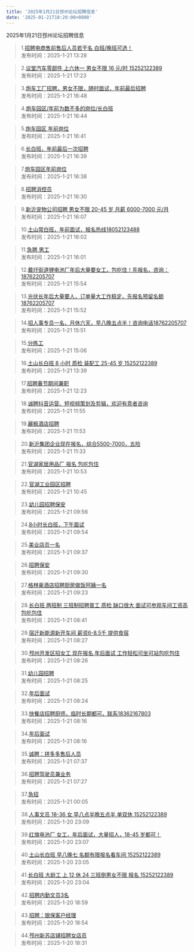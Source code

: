 ```yaml
---
title: '2025年1月21日邳州论坛招聘信息'
date: '2025-01-21T18:20:00+0800'
---
```

2025年1月21日邳州论坛招聘信息
<!--more-->
>1.[招聘电商售前售后人员若干名 白班/晚班可选！](https://www.pzzc.net/forum.php?mod=viewthread&tid=10485340)<br>
>发布时间：2025-1-21 13:28

>2.[议堂汽车零部件 上六休一 男女不限 16 元/时 15252122389](https://www.pzzc.net/forum.php?mod=viewthread&tid=10485388)<br>
>发布时间：2025-1-21 17:23

>3.[炮车工厂招聘，男女不限，随时面试，年前最后招聘](https://www.pzzc.net/forum.php?mod=viewthread&tid=10485381)<br>
>发布时间：2025-1-21 16:48

>4.[炮车园区/年前为数不多的岗位/长白班](https://www.pzzc.net/forum.php?mod=viewthread&tid=10485380)<br>
>发布时间：2025-1-21 16:44

>5.[炮车园区 年前岗位](https://www.pzzc.net/forum.php?mod=viewthread&tid=10485377)<br>
>发布时间：2025-1-21 16:41

>6.[长白班，年前最后一次招聘](https://www.pzzc.net/forum.php?mod=viewthread&tid=10485375)<br>
>发布时间：2025-1-21 16:39

>7.[炮车园区年前岗位](https://www.pzzc.net/forum.php?mod=viewthread&tid=10485374)<br>
>发布时间：2025-1-21 16:38

>8.[招聘消控员](https://www.pzzc.net/forum.php?mod=viewthread&tid=10485372)<br>
>发布时间：2025-1-21 16:30

>9.[新沂宠物公司招聘 男女不限 20-45 岁 月薪 6000-7000 元/月](https://www.pzzc.net/forum.php?mod=viewthread&tid=10485370)<br>
>发布时间：2025-1-21 16:07

>10.[土山常白班，年前面试，报名热线18052123488](https://www.pzzc.net/forum.php?mod=viewthread&tid=10485369)<br>
>发布时间：2025-1-21 16:02

>11.[急聘 男工](https://www.pzzc.net/forum.php?mod=viewthread&tid=10485368)<br>
>发布时间：2025-1-21 16:01

>12.[戴圩街道锂电池厂年后大量要女工，包吃住！先报名，咨询：18762205707](https://www.pzzc.net/forum.php?mod=viewthread&tid=10485366)<br>
>发布时间：2025-1-21 15:54

>13.[光伏长年后大量要人，订单量大工作稳定，先报名预留名额18762205707](https://www.pzzc.net/forum.php?mod=viewthread&tid=10485364)<br>
>发布时间：2025-1-21 15:52

>14.[招人事专员一名，月休六天，早八晚五点半！咨询电话18762205707](https://www.pzzc.net/forum.php?mod=viewthread&tid=10485363)<br>
>发布时间：2025-1-21 15:51

>15.[分拣工](https://www.pzzc.net/forum.php?mod=viewthread&tid=10485358)<br>
>发布时间：2025-1-21 15:06

>16.[土山长白班 8 小时 质检 装配工 25-45 岁 15252122389](https://www.pzzc.net/forum.php?mod=viewthread&tid=10485343)<br>
>发布时间：2025-1-21 13:39

>17.[招聘春节期间兼职](https://www.pzzc.net/forum.php?mod=viewthread&tid=10485332)<br>
>发布时间：2025-1-21 12:23

>18.[诚聘抖音运营、短视频策划及剪辑，欢迎有意者咨询](https://www.pzzc.net/forum.php?mod=viewthread&tid=10485327)<br>
>发布时间：2025-1-21 11:55

>19.[麗枫酒店招聘](https://www.pzzc.net/forum.php?mod=viewthread&tid=10485326)<br>
>发布时间：2025-1-21 11:53

>20.[新沂集团企业现在报名，综合5500-7000，五险](https://www.pzzc.net/forum.php?mod=viewthread&tid=10485321)<br>
>发布时间：2025-1-21 11:33

>21.[官湖家居用品厂 报名 包吃包住](https://www.pzzc.net/forum.php?mod=viewthread&tid=10485313)<br>
>发布时间：2025-1-21 10:53

>22.[官湖工业园区招聘](https://www.pzzc.net/forum.php?mod=viewthread&tid=10485310)<br>
>发布时间：2025-1-21 10:45

>23.[幼儿园招聘保安](https://www.pzzc.net/forum.php?mod=viewthread&tid=10485297)<br>
>发布时间：2025-1-21 09:56

>24.[8小时长白班，下午面试](https://www.pzzc.net/forum.php?mod=viewthread&tid=10485296)<br>
>发布时间：2025-1-21 09:54

>25.[美业店员一名](https://www.pzzc.net/forum.php?mod=viewthread&tid=10485291)<br>
>发布时间：2025-1-21 09:37

>26.[招聘保安](https://www.pzzc.net/forum.php?mod=viewthread&tid=10485288)<br>
>发布时间：2025-1-21 09:30

>27.[格林豪酒店招聘厨房做饭阿姨一名](https://www.pzzc.net/forum.php?mod=viewthread&tid=10485285)<br>
>发布时间：2025-1-21 09:23

>28.[长白班  两班制 三班制招聘普工 质检 缺口很大 面试可参观车间工资高 包吃包住](https://www.pzzc.net/forum.php?mod=viewthread&tid=10485277)<br>
>发布时间：2025-1-21 08:41

>29.[宿迁新能源新开车间 薪资6-8.5千 提供食宿](https://www.pzzc.net/forum.php?mod=viewthread&tid=10485271)<br>
>发布时间：2025-1-21 08:27

>30.[邳州开发区招女工 现在报名 年后面试 工作轻松可坐可站包吃包住](https://www.pzzc.net/forum.php?mod=viewthread&tid=10485269)<br>
>发布时间：2025-1-21 08:26

>31.[幼儿园招聘](https://www.pzzc.net/forum.php?mod=viewthread&tid=10485268)<br>
>发布时间：2025-1-21 08:25

>32.[年后面试](https://www.pzzc.net/forum.php?mod=viewthread&tid=10485267)<br>
>发布时间：2025-1-21 08:24

>33.[快餐店招聘厨师，临时长期都可，联系18362167803](https://www.pzzc.net/forum.php?mod=viewthread&tid=10485265)<br>
>发布时间：2025-1-21 08:16

>34.[年后面试](https://www.pzzc.net/forum.php?mod=viewthread&tid=10485264)<br>
>发布时间：2025-1-21 08:16

>35.[诚聘：拼多多售后人员](https://www.pzzc.net/forum.php?mod=viewthread&tid=10485260)<br>
>发布时间：2025-1-21 07:37

>36.[招聘驾驶员兼业务](https://www.pzzc.net/forum.php?mod=viewthread&tid=10485259)<br>
>发布时间：2025-1-21 07:27

>37.[急招](https://www.pzzc.net/forum.php?mod=viewthread&tid=10485254)<br>
>发布时间：2025-1-21 00:05

>38.[人事文员 18-36 女 早八点半晚五点半 单双休 15252122389](https://www.pzzc.net/forum.php?mod=viewthread&tid=10485252)<br>
>发布时间：2025-1-20 23:09

>39.[红旗电池厂 女工，年后面试，大量招人，18-45 岁都可！](https://www.pzzc.net/forum.php?mod=viewthread&tid=10485251)<br>
>发布时间：2025-1-20 23:07

>40.[土山长白班 早八晚七 名额有限报名看车间 15252122389](https://www.pzzc.net/forum.php?mod=viewthread&tid=10485250)<br>
>发布时间：2025-1-20 23:05

>41.[长白班 大龄工 上 12 休 24 三班倒男女不限 报名 15252122389](https://www.pzzc.net/forum.php?mod=viewthread&tid=10485249)<br>
>发布时间：2025-1-20 23:04

>42.[招聘内勤文员3名](https://www.pzzc.net/forum.php?mod=viewthread&tid=10485222)<br>
>发布时间：2025-1-20 18:59

>43.[招聘：银保客户经理](https://www.pzzc.net/forum.php?mod=viewthread&tid=10485221)<br>
>发布时间：2025-1-20 18:54

>44.[邳州新苏店铺招聘女店员](https://www.pzzc.net/forum.php?mod=viewthread&tid=10485219)<br>
>发布时间：2025-1-20 18:31

